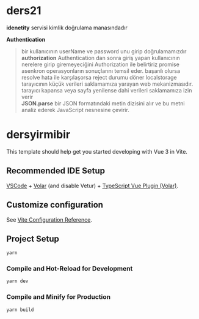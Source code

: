 # ders21

**idenetity** servisi kimlik doğrulama manasındadır

**Authentication**
> bir kullanıcının userName ve password unu girip doğrulamamızdır
> **authorization** Authentication dan sonra giriş yapan kullanıcının nerelere girip giremeyeciğini Authorization ile
> belirtiriz
> promise asenkron operasyonların sonuçlarını temsil eder. başarılı olursa resolve hata ile karşılaşorsa reject durumu
> döner
> localstorage tarayıcının küçük verileri saklamamıza yarayan web mekanizmasıdır. tarayıcı kapansa veya sayfa yenilense
> dahi verileri saklamamıza izin verir  
> **JSON.parse** bir JSON formatındaki metin dizisini alır ve bu metni analiz ederek JavaScript nesnesine çevirir.

# dersyirmibir

This template should help get you started developing with Vue 3 in Vite.

## Recommended IDE Setup

[VSCode](https://code.visualstudio.com/) + [Volar](https://marketplace.visualstudio.com/items?itemName=Vue.volar) (and
disable
Vetur) + [TypeScript Vue Plugin (Volar)](https://marketplace.visualstudio.com/items?itemName=Vue.vscode-typescript-vue-plugin).

## Customize configuration

See [Vite Configuration Reference](https://vitejs.dev/config/).

## Project Setup

```sh
yarn
```

### Compile and Hot-Reload for Development

```sh
yarn dev
```

### Compile and Minify for Production

```sh
yarn build
```
